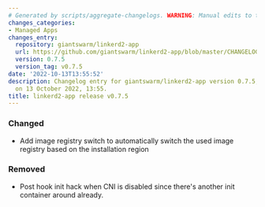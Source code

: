 ```yaml
---
# Generated by scripts/aggregate-changelogs. WARNING: Manual edits to this files will be overwritten.
changes_categories:
- Managed Apps
changes_entry:
  repository: giantswarm/linkerd2-app
  url: https://github.com/giantswarm/linkerd2-app/blob/master/CHANGELOG.md#075---2022-10-13
  version: 0.7.5
  version_tag: v0.7.5
date: '2022-10-13T13:55:52'
description: Changelog entry for giantswarm/linkerd2-app version 0.7.5, published
  on 13 October 2022, 13:55.
title: linkerd2-app release v0.7.5
---
```


### Changed
- Add image registry switch to automatically switch the used image registry based on the installation region
### Removed
- Post hook init hack when CNI is disabled since there's another init container around already.
